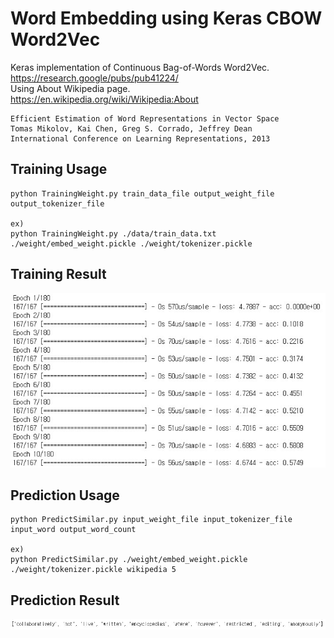 Word Embedding using Keras CBOW Word2Vec
===========================================

Keras implementation of Continuous Bag-of-Words Word2Vec.  
https://research.google/pubs/pub41224/  
Using About Wikipedia page.  
https://en.wikipedia.org/wiki/Wikipedia:About
	
    Efficient Estimation of Word Representations in Vector Space
    Tomas Mikolov, Kai Chen, Greg S. Corrado, Jeffrey Dean
    International Conference on Learning Representations, 2013

Training Usage
-----

    python TrainingWeight.py train_data_file output_weight_file output_tokenizer_file

    ex)
    python TrainingWeight.py ./data/train_data.txt ./weight/embed_weight.pickle ./weight/tokenizer.pickle

Training Result
-----

![train_result.jpg](./example/train_result.jpg)

Prediction Usage
-----

    python PredictSimilar.py input_weight_file input_tokenizer_file input_word output_word_count

    ex)
    python PredictSimilar.py ./weight/embed_weight.pickle ./weight/tokenizer.pickle wikipedia 5

Prediction Result
-----

![prediction_result.jpg](./example/prediction_result.jpg)